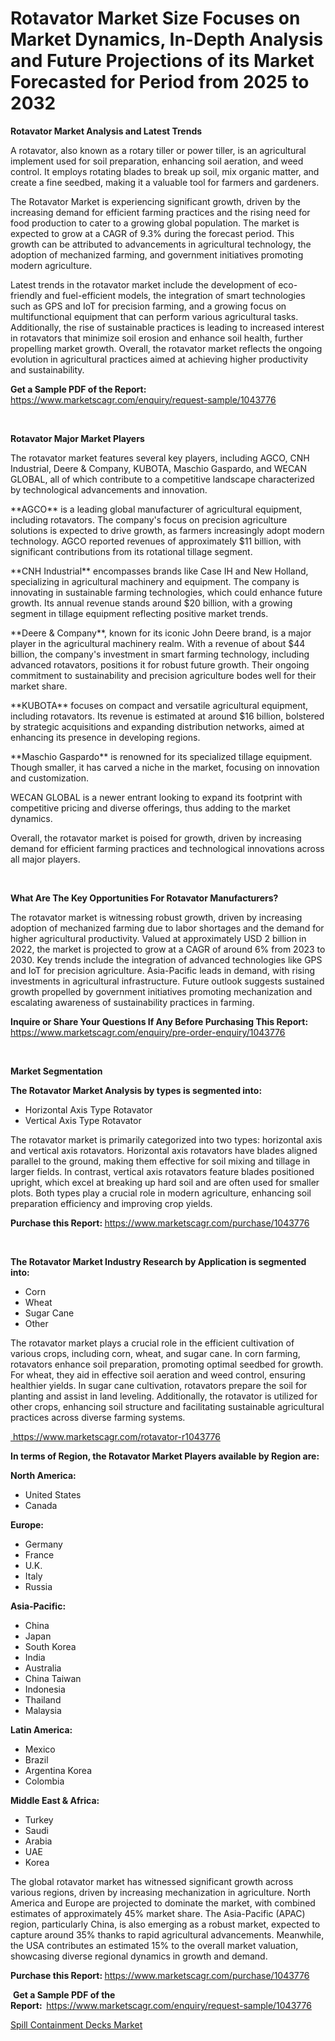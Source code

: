 <p><h1>Rotavator Market Size Focuses on Market Dynamics, In-Depth Analysis and Future Projections of its Market Forecasted for Period from 2025 to 2032</h1></p><p><strong>Rotavator Market Analysis and Latest Trends</strong></p>
<p><p>A rotavator, also known as a rotary tiller or power tiller, is an agricultural implement used for soil preparation, enhancing soil aeration, and weed control. It employs rotating blades to break up soil, mix organic matter, and create a fine seedbed, making it a valuable tool for farmers and gardeners.</p><p>The Rotavator Market is experiencing significant growth, driven by the increasing demand for efficient farming practices and the rising need for food production to cater to a growing global population. The market is expected to grow at a CAGR of 9.3% during the forecast period. This growth can be attributed to advancements in agricultural technology, the adoption of mechanized farming, and government initiatives promoting modern agriculture.</p><p>Latest trends in the rotavator market include the development of eco-friendly and fuel-efficient models, the integration of smart technologies such as GPS and IoT for precision farming, and a growing focus on multifunctional equipment that can perform various agricultural tasks. Additionally, the rise of sustainable practices is leading to increased interest in rotavators that minimize soil erosion and enhance soil health, further propelling market growth. Overall, the rotavator market reflects the ongoing evolution in agricultural practices aimed at achieving higher productivity and sustainability.</p></p>
<p><strong>Get a Sample PDF of the Report:&nbsp;</strong> <a href="https://www.marketscagr.com/enquiry/request-sample/1043776?utm_campaign=1911&utm_medium=2&utm_source=Github&utm_content=ia&utm_term=16022025&utm_id=rotavator">https://www.marketscagr.com/enquiry/request-sample/1043776</a></p>
<p>&nbsp;</p>
<p><strong>Rotavator Major Market Players</strong></p>
<p><p>The rotavator market features several key players, including AGCO, CNH Industrial, Deere & Company, KUBOTA, Maschio Gaspardo, and WECAN GLOBAL, all of which contribute to a competitive landscape characterized by technological advancements and innovation.</p><p>**AGCO** is a leading global manufacturer of agricultural equipment, including rotavators. The company's focus on precision agriculture solutions is expected to drive growth, as farmers increasingly adopt modern technology. AGCO reported revenues of approximately $11 billion, with significant contributions from its rotational tillage segment.</p><p>**CNH Industrial** encompasses brands like Case IH and New Holland, specializing in agricultural machinery and equipment. The company is innovating in sustainable farming technologies, which could enhance future growth. Its annual revenue stands around $20 billion, with a growing segment in tillage equipment reflecting positive market trends.</p><p>**Deere & Company**, known for its iconic John Deere brand, is a major player in the agricultural machinery realm. With a revenue of about $44 billion, the company's investment in smart farming technology, including advanced rotavators, positions it for robust future growth. Their ongoing commitment to sustainability and precision agriculture bodes well for their market share.</p><p>**KUBOTA** focuses on compact and versatile agricultural equipment, including rotavators. Its revenue is estimated at around $16 billion, bolstered by strategic acquisitions and expanding distribution networks, aimed at enhancing its presence in developing regions.</p><p>**Maschio Gaspardo** is renowned for its specialized tillage equipment. Though smaller, it has carved a niche in the market, focusing on innovation and customization.</p><p>WECAN GLOBAL is a newer entrant looking to expand its footprint with competitive pricing and diverse offerings, thus adding to the market dynamics.</p><p>Overall, the rotavator market is poised for growth, driven by increasing demand for efficient farming practices and technological innovations across all major players.</p></p>
<p>&nbsp;</p>
<p><strong>What Are The Key Opportunities For Rotavator Manufacturers?</strong></p>
<p><p>The rotavator market is witnessing robust growth, driven by increasing adoption of mechanized farming due to labor shortages and the demand for higher agricultural productivity. Valued at approximately USD 2 billion in 2022, the market is projected to grow at a CAGR of around 6% from 2023 to 2030. Key trends include the integration of advanced technologies like GPS and IoT for precision agriculture. Asia-Pacific leads in demand, with rising investments in agricultural infrastructure. Future outlook suggests sustained growth propelled by government initiatives promoting mechanization and escalating awareness of sustainability practices in farming.</p></p>
<p><strong>Inquire or Share Your Questions If Any Before Purchasing This Report:</strong> <a href="https://www.marketscagr.com/enquiry/pre-order-enquiry/1043776?utm_campaign=1911&utm_medium=2&utm_source=Github&utm_content=ia&utm_term=16022025&utm_id=rotavator">https://www.marketscagr.com/enquiry/pre-order-enquiry/1043776</a></p>
<p>&nbsp;</p>
<p><strong>Market Segmentation</strong></p>
<p><strong>The Rotavator Market Analysis by types is segmented into:</strong></p>
<p><ul><li>Horizontal Axis Type Rotavator</li><li>Vertical Axis Type Rotavator</li></ul></p>
<p><p>The rotavator market is primarily categorized into two types: horizontal axis and vertical axis rotavators. Horizontal axis rotavators have blades aligned parallel to the ground, making them effective for soil mixing and tillage in larger fields. In contrast, vertical axis rotavators feature blades positioned upright, which excel at breaking up hard soil and are often used for smaller plots. Both types play a crucial role in modern agriculture, enhancing soil preparation efficiency and improving crop yields.</p></p>
<p><strong>Purchase this Report:&nbsp;</strong><a href="https://www.marketscagr.com/purchase/1043776?utm_campaign=1911&utm_medium=2&utm_source=Github&utm_content=ia&utm_term=16022025&utm_id=rotavator">https://www.marketscagr.com/purchase/1043776</a></p>
<p>&nbsp;</p>
<p><strong>The Rotavator Market Industry Research by Application is segmented into:</strong></p>
<p><ul><li>Corn</li><li>Wheat</li><li>Sugar Cane</li><li>Other</li></ul></p>
<p><p>The rotavator market plays a crucial role in the efficient cultivation of various crops, including corn, wheat, and sugar cane. In corn farming, rotavators enhance soil preparation, promoting optimal seedbed for growth. For wheat, they aid in effective soil aeration and weed control, ensuring healthier yields. In sugar cane cultivation, rotavators prepare the soil for planting and assist in land leveling. Additionally, the rotavator is utilized for other crops, enhancing soil structure and facilitating sustainable agricultural practices across diverse farming systems.</p></p>
<p><a href="https://www.marketscagr.com/rotavator-r1043776?utm_campaign=1911&utm_medium=2&utm_source=Github&utm_content=ia&utm_term=16022025&utm_id=rotavator">&nbsp;https://www.marketscagr.com/rotavator-r1043776</a></p>
<p><strong>In terms of Region, the Rotavator Market Players available by Region are:</strong></p>
<p>
    <p> <strong> North America: </strong>
        <ul>
            <li>United States</li>
            <li>Canada</li>
        </ul>
        </p> 
    <p> <strong> Europe: </strong>
        <ul>
            <li>Germany</li>
            <li>France</li>
            <li>U.K.</li>
            <li>Italy</li>
            <li>Russia</li>
        </ul>
        </p> 
    <p> <strong> Asia-Pacific: </strong>
        <ul>
            <li>China</li>
            <li>Japan</li>
            <li>South Korea</li>
            <li>India</li>
            <li>Australia</li>
            <li>China Taiwan</li>
            <li>Indonesia</li>
            <li>Thailand</li>
            <li>Malaysia</li>
        </ul>
        </p> 
    <p> <strong> Latin America: </strong>
        <ul>
            <li>Mexico</li>
            <li>Brazil</li>
            <li>Argentina Korea</li>
            <li>Colombia</li>
        </ul>
        </p> 
    <p> <strong> Middle East & Africa: </strong>
        <ul>
            <li>Turkey</li>
            <li>Saudi</li>
            <li>Arabia</li>
            <li>UAE</li>
            <li>Korea</li>
        </ul>
    </p>
    </p>
<p><p>The global rotavator market has witnessed significant growth across various regions, driven by increasing mechanization in agriculture. North America and Europe are projected to dominate the market, with combined estimates of approximately 45% market share. The Asia-Pacific (APAC) region, particularly China, is also emerging as a robust market, expected to capture around 35% thanks to rapid agricultural advancements. Meanwhile, the USA contributes an estimated 15% to the overall market valuation, showcasing diverse regional dynamics in growth and demand.</p></p>
<p><strong>Purchase this Report: </strong><a href="https://www.marketscagr.com/purchase/1043776?utm_campaign=1911&utm_medium=2&utm_source=Github&utm_content=ia&utm_term=16022025&utm_id=rotavator">https://www.marketscagr.com/purchase/1043776</a></p>
<p>&nbsp;<strong>Get a Sample PDF of the Report:&nbsp;&nbsp;</strong><a href="https://www.marketscagr.com/enquiry/request-sample/1043776?utm_campaign=1911&utm_medium=2&utm_source=Github&utm_content=ia&utm_term=16022025&utm_id=rotavator">https://www.marketscagr.com/enquiry/request-sample/1043776</a></p>
<p><strong></strong></p>
<p><p><a href="https://github.com/mauripalmi/Market-Research-Report-List-6/blob/main/spill-containment-decks-market.md?utm_campaign=1911&utm_medium=2&utm_source=Github&utm_content=ia&utm_term=16022025&utm_id=rotavator">Spill Containment Decks Market</a></p></p>
